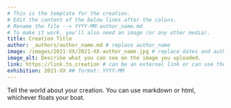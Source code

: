 ```yaml
---
# This is the template for the creation.
# Edit the content of the below lines after the colons.
# Rename the file --> YYYY-MM-author_name.md
# To make it work, you'll also need an image (or any other media).
title: Creation Title
author: _authors/author_name.md # replace author_name
image: /images/2021-XX/2021-XX-author_name.jpg # replace dates and author_name
image_alt: Describe what you can see on the image you uploaded.
link: https://link.to.creation # can be an external link or can use the same link as the image does above
exhibition: 2021-XX ## format: YYYY-MM
---
```


Tell the world about your creation. You can use markdown or html, whichever floats your boat.